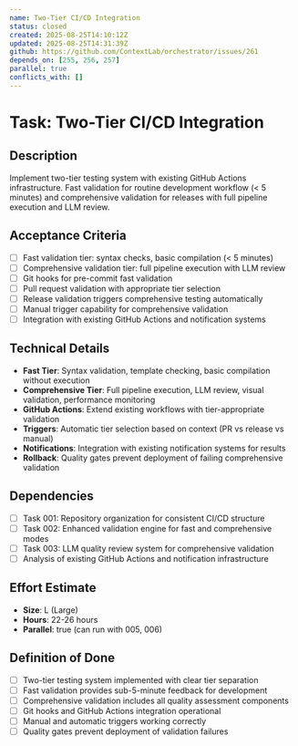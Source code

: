 ```yaml
---
name: Two-Tier CI/CD Integration
status: closed
created: 2025-08-25T14:10:12Z
updated: 2025-08-25T14:31:39Z
github: https://github.com/ContextLab/orchestrator/issues/261
depends_on: [255, 256, 257]
parallel: true
conflicts_with: []
---
```


# Task: Two-Tier CI/CD Integration

## Description
Implement two-tier testing system with existing GitHub Actions infrastructure. Fast validation for routine development workflow (< 5 minutes) and comprehensive validation for releases with full pipeline execution and LLM review.

## Acceptance Criteria
- [ ] Fast validation tier: syntax checks, basic compilation (< 5 minutes)
- [ ] Comprehensive validation tier: full pipeline execution with LLM review
- [ ] Git hooks for pre-commit fast validation
- [ ] Pull request validation with appropriate tier selection
- [ ] Release validation triggers comprehensive testing automatically
- [ ] Manual trigger capability for comprehensive validation
- [ ] Integration with existing GitHub Actions and notification systems

## Technical Details
- **Fast Tier**: Syntax validation, template checking, basic compilation without execution
- **Comprehensive Tier**: Full pipeline execution, LLM review, visual validation, performance monitoring
- **GitHub Actions**: Extend existing workflows with tier-appropriate validation
- **Triggers**: Automatic tier selection based on context (PR vs release vs manual)
- **Notifications**: Integration with existing notification systems for results
- **Rollback**: Quality gates prevent deployment of failing comprehensive validation

## Dependencies
- [ ] Task 001: Repository organization for consistent CI/CD structure
- [ ] Task 002: Enhanced validation engine for fast and comprehensive modes
- [ ] Task 003: LLM quality review system for comprehensive validation
- [ ] Analysis of existing GitHub Actions and notification infrastructure

## Effort Estimate
- **Size**: L (Large)
- **Hours**: 22-26 hours
- **Parallel**: true (can run with 005, 006)

## Definition of Done
- [ ] Two-tier testing system implemented with clear tier separation
- [ ] Fast validation provides sub-5-minute feedback for development
- [ ] Comprehensive validation includes all quality assessment components
- [ ] Git hooks and GitHub Actions integration operational
- [ ] Manual and automatic triggers working correctly
- [ ] Quality gates prevent deployment of validation failures

